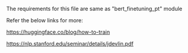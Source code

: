 The requirements for this file are same as "bert_finetuning_pt" module

Refer the below links for more:

  https://huggingface.co/blog/how-to-train
  
  https://nlp.stanford.edu/seminar/details/jdevlin.pdf 
